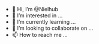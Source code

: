 - 👋 Hi, I’m @Nielhub
- 👀 I’m interested in ...
- 🌱 I’m currently learning ...
- 💞️ I’m looking to collaborate on ...
- 📫 How to reach me ...

<!---
Nielhub/Nielhub is a ✨ special ✨ repository because its `README.md` (this file) appears on your GitHub profile.
You can click the Preview link to take a look at your changes.
--->
